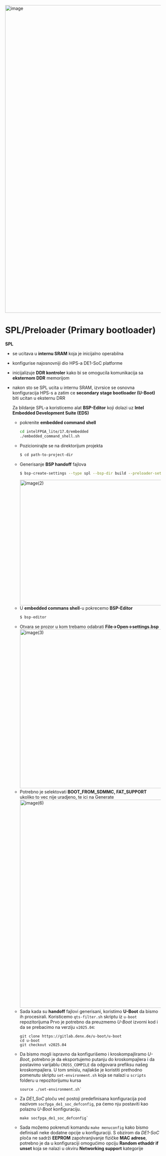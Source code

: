 <img width="2514" height="995" alt="image" src="https://github.com/user-attachments/assets/724cfeed-50df-4b25-bb45-87047dc75462" />

# SPL/Preloader (Primary bootloader)

**SPL**
- se ucitava u **internu SRAM** koja je inicijalno operabilna
- konfigurise najosnovniji dio HPS-a DE1-SoC platforme
- inicijalizuje **DDR kontroler** kako bi se omogucila komunikacija sa **eksternom DDR** memorijom
- nakon sto se SPL ucita u internu SRAM, izvrsice se osnovna konfiguracija HPS-s a zatim ce
**secondary stage bootloader (U-Boot)** biti ucitan u eksternu DRR

  Za bildanje SPL-a koristicemo alat **BSP-Editor** koji dolazi uz **Intel Embedded Development Suite (EDS)**
  - pokrenite **embedded command shell**
    ```bash
    cd intelFPGA_lite/17.0/embedded
    ./embedded_command_shell.sh
    ```
  - Pozicionirajte se na direktorijum projekta
    ```bash
    $ cd path-to-project-dir
    ```
  - Generisanje **BSP handoff** fajlova 
    ```bash
    $ bsp-create-settings --type spl --bsp-dir build --preloader-settings-dir hps_isw_handoff/soc_system_hps_0/ --settings build/settings.bsp
    ```
    <img width="1342" height="406" alt="image(2)" src="https://github.com/user-attachments/assets/5877df41-2644-4815-82cc-3f8ab52852bb" />
  - U **embedded commans shell**-u pokrecemo **BSP-Editor**
    ```bash
    $ bsp-editor
    ```
  - Otvara se prozor u kom trebamo odabrati **File->Open->settings.bsp**
    <img width="1005" height="514" alt="image(3)" src="https://github.com/user-attachments/assets/29caaac5-7146-452d-be9f-653e090fa3e8" />
  - Potrebno je selektovati **BOOT_FROM_SDMMC, FAT_SUPPORT** ukoliko to vec nije uradjeno, te ici na Generate
    <img width="1263" height="673" alt="image(6)" src="https://github.com/user-attachments/assets/b82278ac-388b-4f4d-93cf-d5d5c265b9fa" />
  - Sada kada su **handoff** fajlovi generisani, koristimo **U-Boot** da bismo ih procesirali. Koristicemo `qts-filter.sh` skriptu iz `u-boot` repozitorijuma
    Prvo je potrebno da preuzmemo *U-Boot* izvorni kod i da se prebacimo na verziju `v2025.04`:
    ```
    git clone https://gitlab.denx.de/u-boot/u-boot
    cd u-boot
    git checkout v2025.04
    ```
  - Da bismo mogli ispravno da konfigurišemo i kroskompajliramo *U-Boot*, potrebno je da eksportujemo
    putanju do kroskompajlera i da postavimo varijablu `CROSS_COMPILE` da odgovara prefiksu našeg
    kroskompajlera. U tom smislu, najlakše je koristiti prethodno pomenutu skriptu `set-environment.sh`
    koja se nalazi u `scripts` folderu u repozitorijumu kursa
    ```
    source ./set-environment.sh`
    ```
  - Za *DE1_SoC* ploču već postoji predefinisana konfiguracija pod nazivom `socfpga_de1_soc_defconfig`,
    pa ćemo nju postaviti kao polaznu *U-Boot* konfiguraciju.
    ```
    make socfpga_de1_soc_defconfig`
    ```
  - Sada možemo pokrenuti komandu `make menuconfig` kako bismo definisali neke dodatne opcije u
    konfiguraciji. S obzirom da *DE1-SoC* ploča ne sadrži **EEPROM** zapohranjivanje fizičke **MAC adrese**,
    potrebno je da u konfiguraciji omogućimo opciju **Random ethaddr if unset** koja se nalazi u okviru **Networking support** kategorije
    

